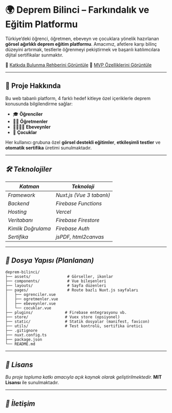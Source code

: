 # 🌍 Deprem Bilinci – Farkındalık ve Eğitim Platformu

Türkiye’deki öğrenci, öğretmen, ebeveyn ve çocuklara yönelik hazırlanan **görsel ağırlıklı deprem eğitim platformu**.
Amacımız, afetlere karşı bilinç düzeyini artırmak, testlerle öğrenmeyi pekiştirmek ve başarılı katılımcılara dijital sertifikalar sunmaktır.

🔗 [Katkıda Bulunma Rehberini Görüntüle](./KatkıdaBulunmaRehberi.md)
🔗 [MVP Özelliklerini Görüntüle](./MVP.md)


---

## 📌 Proje Hakkında

Bu web tabanlı platform, 4 farklı hedef kitleye özel içeriklerle deprem konusunda bilgilendirme sağlar:

* 🎓 **Öğrenciler**
* 👩‍🏫 **Öğretmenler**
* 👨‍👩‍👧‍👦 **Ebeveynler**
* 🧒 **Çocuklar**

Her kullanıcı grubuna özel **görsel destekli eğitimler**, **etkileşimli testler** ve **otomatik sertifika** üretimi sunulmaktadır.

---

## *🛠️ Teknolojiler*

| *Katman*           | *Teknoloji*               |
| ------------------ | ------------------------- |
| *Framework*        | *Nuxt.js (Vue 3 tabanlı)* |
| *Backend*          | *Firebase Functions*      |
| *Hosting*          | *Vercel*        |
| *Veritabanı*       | *Firebase Firestore*      |
| *Kimlik Doğrulama* | *Firebase Auth*           |
| *Sertifika*        | *jsPDF, html2canvas*      |

---

## *📁 Dosya Yapısı (Planlanan)*

```plaintext
deprem-bilinci/
├── assets/                # Görseller, ikonlar
├── components/            # Vue bileşenleri
├── layouts/               # Sayfa düzenleri
├── pages/                 # Route bazlı Nuxt.js sayfaları
│   ├── ogrenciler.vue
│   ├── ogretmenler.vue
│   ├── ebeveynler.vue
│   └── cocuklar.vue
├── plugins/              # Firebase entegrasyonu vb.
├── store/                # Vuex store (opsiyonel)
├── static/               # Statik dosyalar (manifest, favicon)
├── utils/                # Test kontrolü, sertifika üretici
├── .gitignore
├── nuxt.config.ts
├── package.json
└── README.md
```

---

## *📜 Lisans*

*Bu proje topluma katkı amacıyla açık kaynak olarak geliştirilmektedir.*
**MIT Lisansı** ile sunulmaktadır.

---

## *📧 İletişim*
